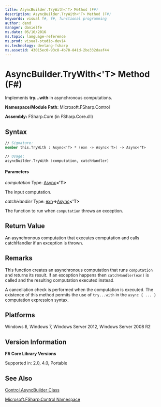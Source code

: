 ```yaml
---
title: AsyncBuilder.TryWith<'T> Method (F#)
description: AsyncBuilder.TryWith<'T> Method (F#)
keywords: visual f#, f#, functional programming
author: dend
manager: danielfe
ms.date: 05/16/2016
ms.topic: language-reference
ms.prod: visual-studio-dev14
ms.technology: devlang-fsharp
ms.assetid: 43015ec0-93c8-4b78-841d-2be332daaf44 
---
```


# AsyncBuilder.TryWith<'T> Method (F#)

Implements **try...with** in asynchronous computations.

**Namespace/Module Path:** Microsoft.FSharp.Control

**Assembly:** FSharp.Core (in FSharp.Core.dll)


## Syntax

```fsharp
// Signature:
member this.TryWith : Async<'T> * (exn -> Async<'T>) -> Async<'T>

// Usage:
asyncBuilder.TryWith (computation, catchHandler)
```

#### Parameters
*computation*
Type: [Async](https://msdn.microsoft.com/library/e0b28ea2-dea5-4021-b2b9-d7d4761babde)**&lt;'T&gt;**


The input computation.


*catchHandler*
Type: [exn](https://msdn.microsoft.com/library/e1569b69-3b30-440b-8c6f-966d1c6a06ab)**-&gt;**[Async](https://msdn.microsoft.com/library/e0b28ea2-dea5-4021-b2b9-d7d4761babde)**&lt;'T&gt;**


The function to run when `computation` throws an exception.

## Return Value

An asynchronous computation that executes computation and calls catchHandler if an exception is thrown.

## Remarks
This function creates an asynchronous computation that runs `computation` and returns its result. If an exception happens then `catchHandler(exn)` is called and the resulting computation executed instead.

A cancellation check is performed when the computation is executed. The existence of this method permits the use of `try...with` in the `async { ... }` computation expression syntax.

## Platforms
Windows 8, Windows 7, Windows Server 2012, Windows Server 2008 R2

## Version Information
**F# Core Library Versions**

Supported in: 2.0, 4.0, Portable

## See Also
[Control.AsyncBuilder Class](Control.AsyncBuilder-Class-%5BFSharp%5D.md)

[Microsoft.FSharp.Control Namespace](Microsoft.FSharp.Control-Namespace-%5BFSharp%5D.md)